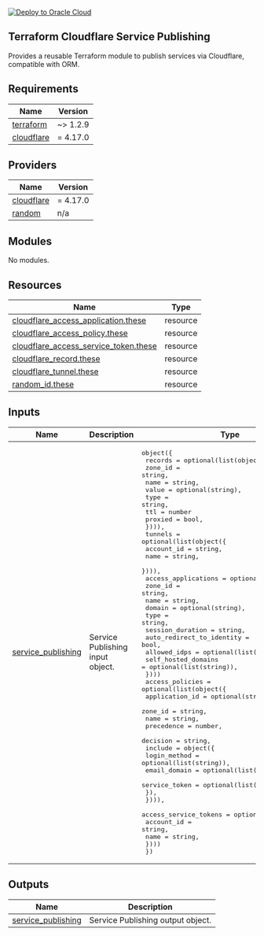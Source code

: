 [![Deploy to Oracle Cloud](https://oci-resourcemanager-plugin.plugins.oci.oraclecloud.com/latest/deploy-to-oracle-cloud.svg)](https://cloud.oracle.com/resourcemanager/stacks/create?zipUrl=https://github.com/avaloqcloud/terraform-cloudflare-service-publishing/archive/refs/tags/v0.2.0.zip)


## Terraform Cloudflare Service Publishing
Provides a reusable Terraform module to publish services via Cloudflare, compatible with ORM.
<!-- BEGIN_TF_DOCS -->
## Requirements

| Name | Version |
|------|---------|
| <a name="requirement_terraform"></a> [terraform](#requirement\_terraform) | ~> 1.2.9 |
| <a name="requirement_cloudflare"></a> [cloudflare](#requirement\_cloudflare) | = 4.17.0 |

## Providers

| Name | Version |
|------|---------|
| <a name="provider_cloudflare"></a> [cloudflare](#provider\_cloudflare) | = 4.17.0 |
| <a name="provider_random"></a> [random](#provider\_random) | n/a |

## Modules

No modules.

## Resources

| Name | Type |
|------|------|
| [cloudflare_access_application.these](https://registry.terraform.io/providers/cloudflare/cloudflare/4.17.0/docs/resources/access_application) | resource |
| [cloudflare_access_policy.these](https://registry.terraform.io/providers/cloudflare/cloudflare/4.17.0/docs/resources/access_policy) | resource |
| [cloudflare_access_service_token.these](https://registry.terraform.io/providers/cloudflare/cloudflare/4.17.0/docs/resources/access_service_token) | resource |
| [cloudflare_record.these](https://registry.terraform.io/providers/cloudflare/cloudflare/4.17.0/docs/resources/record) | resource |
| [cloudflare_tunnel.these](https://registry.terraform.io/providers/cloudflare/cloudflare/4.17.0/docs/resources/tunnel) | resource |
| [random_id.these](https://registry.terraform.io/providers/hashicorp/random/latest/docs/resources/id) | resource |

## Inputs

| Name | Description | Type | Default | Required |
|------|-------------|------|---------|:--------:|
| <a name="input_service_publishing"></a> [service\_publishing](#input\_service\_publishing) | Service Publishing input object. | <pre>object({<br>    records = optional(list(object({<br>      zone_id = string,<br>      name    = string,<br>      value   = optional(string),<br>      type    = string,<br>      ttl     = number<br>      proxied = bool,<br>    }))),<br>    tunnels = optional(list(object({<br>      account_id = string,<br>      name       = string,<br>    }))),<br>    access_applications = optional(list(object({<br>      zone_id                   = string,<br>      name                      = string,<br>      domain                    = optional(string),<br>      type                      = string,<br>      session_duration          = string,<br>      auto_redirect_to_identity = bool,<br>      allowed_idps              = optional(list(string)),<br>      self_hosted_domains       = optional(list(string)),<br>    })))<br>    access_policies = optional(list(object({<br>      application_id = optional(string),<br>      zone_id        = string,<br>      name           = string,<br>      precedence     = number,<br>      decision       = string,<br>      include = object({<br>        login_method  = optional(list(string)),<br>        email_domain  = optional(list(string)),<br>        service_token = optional(list(string)),<br>      }),<br>    }))),<br>    access_service_tokens = optional(list(object({<br>      account_id = string,<br>      name       = string,<br>    })))<br>  })</pre> | n/a | yes |

## Outputs

| Name | Description |
|------|-------------|
| <a name="output_service_publishing"></a> [service\_publishing](#output\_service\_publishing) | Service Publishing output object. |
<!-- END_TF_DOCS -->